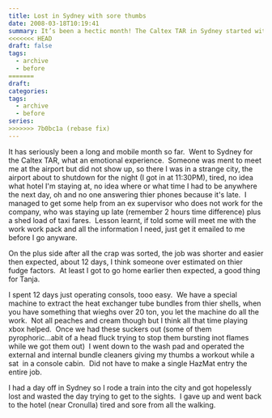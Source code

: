 ```yaml
---
title: Lost in Sydney with sore thumbs
date: 2008-03-18T10:19:41
summary: It’s been a hectic month! The Caltex TAR in Sydney started with a rough arrival—no one to meet me, no info, and no answers. Luckily, an ex-supervisor helped me out. Once on-site, the job was easier than expected, with just 12 days of console operations. But some parts were tricky, like handling pyrophoric tube bundles. I even got a day off in Sydney, but ended up getting hopelessly lost trying to see the sights. At least I got home early to Tanja!
<<<<<<< HEAD
draft: false
tags:
  - archive
  - before
=======
draft:
categories:
tags:
  - archive
  - before
series:
>>>>>>> 7b0bc1a (rebase fix)
---
```


It has seriously been a long and mobile month so far.  Went to Sydney for the Caltex TAR, what an emotional experience.  Someone was ment to meet me at the airport but did not show up, so there I was in a strange city, the airport about to shutdown for the night (I got in at 11:30PM), tired, no idea what hotel I'm staying at, no idea where or what time I had to be anywhere the next day, oh and no one answering thier phones because it's late.  I managed to get some help from an ex supervisor who does not work for the company, who was staying up late (remember 2 hours time difference) plus a shed load of taxi fares.  Lesson learnt, if told some will meet me with the work work pack and all the information I need, just get it emailed to me before I go anyware. 
 
 On the plus side after all the crap was sorted, the job was shorter and easier then expected, about 12 days, I think someone over estimated on thier fudge factors.  At least I got to go home earlier then expected, a good thing for Tanja. 
 
 I spent 12 days just operating consols, tooo easy.  We have a special machine to extract the heat exchanger tube bundles from thier shells, when you have something that wieghs over 20 ton, you let the machine do all the work.  Not all peaches and cream though but I think all that time playing xbox helped.  Once we had these suckers out (some of them pyrophoric...abit of a head fluck trying to stop them bursting inot flames while we got them out)  I went down to the wash pad and operated the external and internal bundle cleaners giving my thumbs a workout while a sat  in a console cabin.  Did not have to make a single HazMat entry the entire job. 
 
 I had a day off in Sydney so I rode a train into the city and got hopelessly lost and wasted the day trying to get to the sights.  I gave up and went back to the hotel (near Cronulla) tired and sore from all the walking.